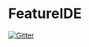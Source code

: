 # FeatureIDE

[![Gitter](https://badges.gitter.im/Join%20Chat.svg)](https://gitter.im/tthuem/FeatureIDE?utm_source=badge&utm_medium=badge&utm_campaign=pr-badge&utm_content=badge)